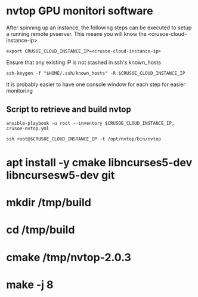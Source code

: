 # nvtop GPU monitori software

After spinning up an instance, the following steps can be executed to setup a running remote pvserver. This means you will know the \<crusoe-cloud-instance-ip\>

```
export CRUSOE_CLOUD_INSTANCE_IP=<crusoe-cloud-instance-ip>
```

Ensure that any existing IP is not stashed in ssh's known_hosts
```
ssh-keygen -f "$HOME/.ssh/known_hosts" -R $CRUSOE_CLOUD_INSTANCE_IP
```

It is probably easier to have one console window for each step for easier monitoring

## Script to retrieve and build nvtop

```
ansible-playbook -u root --inventory $CRUSOE_CLOUD_INSTANCE_IP, crusoe-nvtop.yml
```

```
ssh root@$CRUSOE_CLOUD_INSTANCE_IP -t /opt/nvtop/bin/nvtop
```

# apt install -y cmake libncurses5-dev libncursesw5-dev git
# mkdir /tmp/build
# cd /tmp/build
# cmake /tmp/nvtop-2.0.3
# make -j 8
